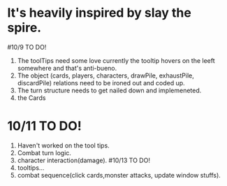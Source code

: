 # It's heavily inspired by slay the spire.
#10/9 TO DO!
1. The toolTips need some love currently the tooltip hovers on the leeft somewhere and that's anti-bueno.
2. The object (cards, players, characters, drawPile, exhaustPile, discardPile) relations need to be ironed out and coded up.
3. The turn structure needs to get nailed down and implemeneted.
4. the Cards
# 10/11 TO DO!
1. Haven't worked on the tool tips.
2. Combat turn logic.
3. character interaction(damage).
#10/13 TO DO!
1. tooltips...
2. combat sequence(click cards,monster attacks, update window stuffs).